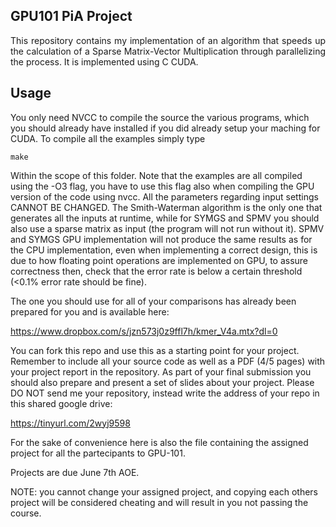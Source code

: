 ## GPU101 PiA Project
<p align="justify">
This repository contains my implementation of an algorithm that speeds up the calculation of a Sparse Matrix-Vector Multiplication through parallelizing the process.
It is implemented using C CUDA.
</p>

## Usage

You only need NVCC to compile the source
the various programs, which you should already have installed if you did already setup your maching for CUDA.
To compile all the examples simply type
```
make
```
Within the scope of this folder.
Note that the examples are all compiled using the -O3 flag, you have to use this flag also when compiling the GPU version of the code using nvcc.
All the parameters regarding input settings CANNOT BE CHANGED.
The Smith-Waterman algorithm is the only one that generates all the inputs at runtime, while for SYMGS and SPMV you should also use a sparse matrix as input (the program will not run without it).
SPMV and SYMGS GPU implementation will not produce the same results as for the CPU implementation, even when implementing a correct design, this is due to how floating point operations are implemented on GPU, to assure correctness then, check that the error rate is below a certain threshold (<0.1% error rate should be fine).

The one you should use for all of your comparisons has already been prepared for you and is available here:

https://www.dropbox.com/s/jzn573j0z9ffl7h/kmer_V4a.mtx?dl=0

You can fork this repo and use this as a starting point for your project.
Remember to include all your source code as well as a PDF (4/5 pages) with your project report in the repository.
As part of your final submission you should also prepare and present a set of slides about your project.
Please DO NOT send me your repository, instead write the address of your repo in this shared google drive:

https://tinyurl.com/2wyj9598

For the sake of convenience here is also the file containing the assigned project for all the partecipants to GPU-101.

Projects are due June 7th AOE.

NOTE: you cannot change your assigned project, and copying each others project will be considered cheating and will result in you not passing the course.

